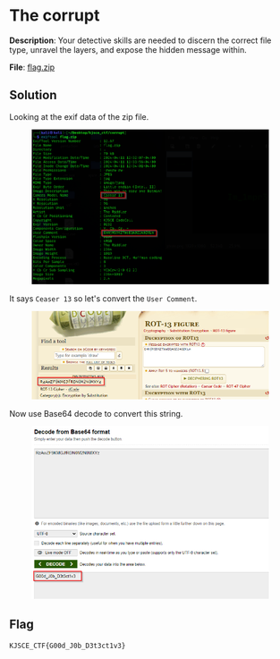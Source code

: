 # The corrupt

**Description**: Your detective skills are needed to discern the correct file type, unravel the layers, and expose the hidden message within.

**File**: [flag.zip](./files/flag.zip)

## Solution

Looking at the exif data of the zip file.

<figure><img src="./imgs/exif.png"></figure>

It says `Ceaser 13` so let's convert the `User Comment`.

<figure><img src="./imgs/rot.png"></figure>

Now use Base64 decode to convert this string.

<figure><img src="./imgs/flag.png"></figure>

## Flag
```
KJSCE_CTF{G00d_J0b_D3t3ct1v3}
```